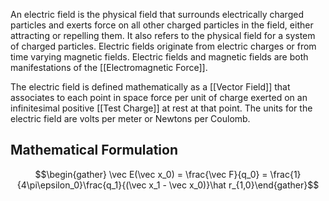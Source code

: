 An electric field is the physical field that surrounds electrically charged particles and exerts force on all other charged particles in the field, either attracting or repelling them. It also refers to the physical field for a system of charged particles. Electric fields originate from electric charges or from time varying magnetic fields. Electric fields and magnetic fields are both manifestations of the [[Electromagnetic Force]]. 

The electric field is defined mathematically as a [[Vector Field]] that associates to each point in space force per unit of charge exerted on an infinitesimal positive [[Test Charge]] at rest at that point. The units for the electric field are volts per meter or Newtons per Coulomb. 

## Mathematical Formulation

$$\begin{gather} \vec E(\vec x_0) = \frac{\vec F}{q_0} = \frac{1}{4\pi\epsilon_0}\frac{q_1}{(\vec x_1 - \vec x_0)}\hat r_{1,0}\end{gather}$$